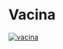 # Vacina

[![vacina](https://github.com/Rodslater/vacina/actions/workflows/main.yml/badge.svg)](https://github.com/Rodslater/vacina/actions/workflows/main.yml)
